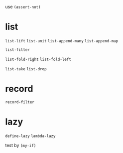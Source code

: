 use `(assert-not)`

# list

`list-lift`
`list-unit`
`list-append-many`
`list-append-map`

`list-filter`

`list-fold-right`
`list-fold-left`

`list-take`
`list-drop`

# record

`record-filter`

# lazy

`define-lazy`
`lambda-lazy`

test by `(my-if)`
